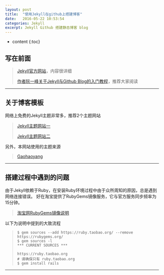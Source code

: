 ```yaml
---
layout: post
title:  "使用Jekyll在github上搭建博客"
date:   2016-05-22 10:53:54
categories: Jekyll
excerpt: Jekyll Github 搭建静态博客 blog
---
```


* content
  {:toc}

## 写在前面
>
>[Jekyll官方网站](http://jekyll.bootcss.com/)，内容很详细
>
>[作者阮一峰关于Jekyll与Github Blog的入门教程](http://www.ruanyifeng.com/blog/2012/08/blogging_with_jekyll.html)，推荐大家阅读

---

## 关于博客模板
网络上免费的Jekyll主题非常多，推荐2个主题网站

>
>[Jekyll主题网站一](http://jekyllthemes.org/)
>
>[Jekyll主题网站二](http://jekyllthemes.io/)

另外，本网站使用的主题来源

> [Gaohaoyang](http://gaohaoyang.github.io)

---

## 搭建过程中遇到的问题
由于Jekyll依赖于Ruby，在安装Ruby环境过程中由于众所周知的原因，总是遇到网络连接错误。
好在淘宝提供了RubyGems镜像服务，它与官方服务同步频率为15分钟。

> [淘宝网RubyGems镜像说明](https://ruby.taobao.org/)

以下为说明中提到的大致流程

> ```
> $ gem sources --add https://ruby.taobao.org/ --remove https://rubygems.org/
> $ gem sources -l
> *** CURRENT SOURCES ***
>
> https://ruby.taobao.org
> # 请确保只有 ruby.taobao.org
> $ gem install rails
> ```

---

